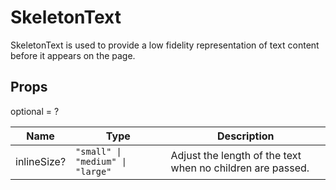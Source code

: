 # SkeletonText

SkeletonText is used to provide a low fidelity representation of text content before it appears on the page.

## Props
optional = ?

| Name | Type | Description |
| --- | --- | --- |
| inlineSize? | <code>"small" &#124; "medium" &#124; "large"</code> | Adjust the length of the text when no children are passed.  |